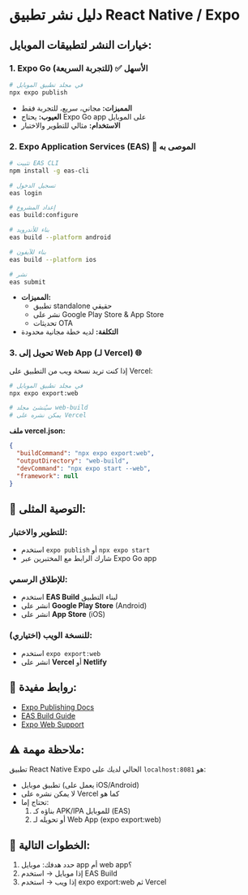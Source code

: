 # دليل نشر تطبيق React Native / Expo

## خيارات النشر لتطبيقات الموبايل:

### 1. Expo Go (للتجربة السريعة) ✅ الأسهل
```bash
# في مجلد تطبيق الموبايل
npx expo publish
```
- **المميزات:** مجاني، سريع، للتجربة فقط
- **العيوب:** يحتاج Expo Go app على الموبايل
- **الاستخدام:** مثالي للتطوير والاختبار

### 2. Expo Application Services (EAS) 🚀 الموصى به
```bash
# تثبيت EAS CLI
npm install -g eas-cli

# تسجيل الدخول
eas login

# إعداد المشروع
eas build:configure

# بناء للأندرويد
eas build --platform android

# بناء للآيفون
eas build --platform ios

# نشر
eas submit
```
- **المميزات:** 
  - تطبيق standalone حقيقي
  - نشر على Google Play Store & App Store
  - تحديثات OTA
- **التكلفة:** لديه خطة مجانية محدودة

### 3. تحويل إلى Web App (لـ Vercel) 🌐

إذا كنت تريد نسخة ويب من التطبيق على Vercel:

```bash
# في مجلد تطبيق الموبايل
npx expo export:web

# سيُنشئ مجلد web-build
# يمكن نشره على Vercel
```

**ملف vercel.json:**
```json
{
  "buildCommand": "npx expo export:web",
  "outputDirectory": "web-build",
  "devCommand": "npx expo start --web",
  "framework": null
}
```

## 📱 التوصية المثلى:

### للتطوير والاختبار:
- استخدم `expo publish` أو `npx expo start`
- شارك الرابط مع المختبرين عبر Expo Go app

### للإطلاق الرسمي:
- استخدم **EAS Build** لبناء التطبيق
- انشر على **Google Play Store** (Android)
- انشر على **App Store** (iOS)

### للنسخة الويب (اختياري):
- استخدم `expo export:web`
- انشر على **Vercel** أو **Netlify**

## 🔗 روابط مفيدة:

- [Expo Publishing Docs](https://docs.expo.dev/workflow/publishing/)
- [EAS Build Guide](https://docs.expo.dev/build/introduction/)
- [Expo Web Support](https://docs.expo.dev/workflow/web/)

## ⚠️ ملاحظة مهمة:

تطبيق React Native Expo الحالي لديك على `localhost:8081` هو:
- تطبيق موبايل (يعمل على iOS/Android)
- لا يمكن نشره على Vercel كما هو
- تحتاج إما:
  1. بناؤه كـ APK/IPA للموبايل (EAS)
  2. أو تحويله لـ Web App (expo export:web)

## 🎯 الخطوات التالية:

1. حدد هدفك: موبايل app أم web app؟
2. إذا موبايل → استخدم EAS Build
3. إذا ويب → استخدم expo export:web ثم Vercel
